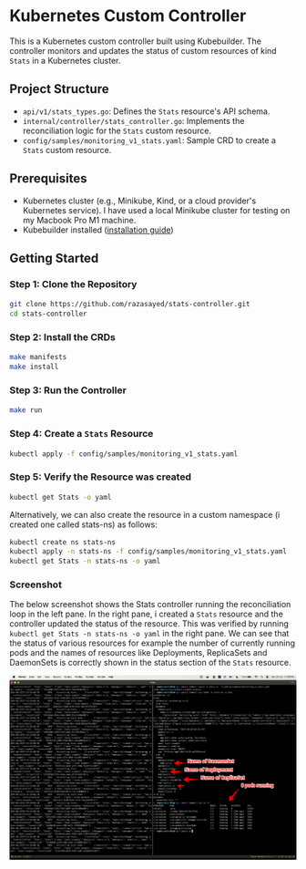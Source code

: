 # Kubernetes Custom Controller

This is a Kubernetes custom controller built using Kubebuilder. The controller monitors and updates the status of custom resources of kind `Stats` in a Kubernetes cluster.

## Project Structure

- `api/v1/stats_types.go`: Defines the `Stats` resource's API schema.
- `internal/controller/stats_controller.go`: Implements the reconciliation logic for the `Stats` custom resource.
- `config/samples/monitoring_v1_stats.yaml`: Sample CRD to create a `Stats` custom resource.

## Prerequisites

- Kubernetes cluster (e.g., Minikube, Kind, or a cloud provider's Kubernetes service). I have used a local Minikube cluster for testing on my Macbook Pro M1 machine.
- Kubebuilder installed ([installation guide](https://book.kubebuilder.io/quick-start.html#installation))

## Getting Started

### Step 1: Clone the Repository

```bash
git clone https://github.com/razasayed/stats-controller.git
cd stats-controller
```

### Step 2: Install the CRDs

```bash
make manifests
make install
```

### Step 3: Run the Controller

```bash
make run
```

### Step 4: Create a `Stats` Resource

```bash
kubectl apply -f config/samples/monitoring_v1_stats.yaml
```

### Step 5: Verify the Resource was created

```bash
kubectl get Stats -o yaml
```

Alternatively, we can also create the resource in a custom namespace (i created one called stats-ns) as follows:

```bash
kubectl create ns stats-ns
kubectl apply -n stats-ns -f config/samples/monitoring_v1_stats.yaml
kubectl get Stats -n stats-ns -o yaml
```

### Screenshot

The below screenshot shows the Stats controller running the reconciliation loop in the left pane. In the right pane, i created a `Stats` resource and the controller updated the status of the resource.
This was verified by running `kubectl get Stats -n stats-ns -o yaml` in the right pane. We can see that the status of various resources for example the number of currently running pods and the names of resources like Deployments, ReplicaSets and DaemonSets is correctly 
shown in the status section of the `Stats` resource.

![Local Screenshot](./screenshot.png)




